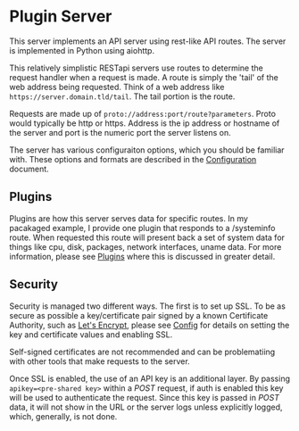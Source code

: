 # Plugin Server

This server implements an API server using rest-like API routes. The server is implemented in Python using aiohttp. 

This relatively simplistic RESTapi servers use routes to determine the request handler when a request is made. A route is simply the 'tail' of the web address being requested. Think of a web address like `https://server.domain.tld/tail`. The tail portion is the route. 

Requests are made up of `proto://address:port/route?parameters`. Proto would typically be http or https. Address is the ip address or hostname of the server and port is the numeric port the server listens on.

The server has various configuraiton options, which you should be familiar with. These options and formats are described in the [Configuration](Config.md) document.

## Plugins

Plugins are how this server serves data for specific routes. In my pacakaged example, I provide one plugin that responds to a /systeminfo route. When requested this route will present back a set of system data for things like cpu, disk, packages, network interfaces, uname data. For more information, please see [Plugins](Plugins.md) where this is discussed in greater detail.

## Security

Security is managed two different ways. The first is to set up SSL. To be as secure as possible a key/certificate pair signed by a known Certificate Authority, such as [Let's Encrypt](letsencrypt.org), please see [Config](Config.md) for details on setting the key and certificate values and enabling SSL. 

Self-signed certificates are not recommended and can be problematiing with other tools that make requests to the server.

Once SSL is enabled, the use of an API key is an additional layer. By passing `apikey=<pre-shared key>` within a *POST* request, if auth is enabled this key will be used to authenticate the request. Since this key is passed in *POST* data, it will not show in the URL or the server logs unless explicitly logged, which, generally, is not done. 

